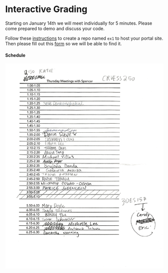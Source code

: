 Interactive Grading
===================

Starting on January 14th we will meet individually for 5 minutes. Please come prepared to demo and discuss your code.

Follow these [instructions](GitHubPages) to create a repo named `ex1` to host your portal site. Then please fill out this [form](https://docs.google.com/forms/d/114ejiQNE6rxdEqqXBhyFEPx3L_HIoxoYx1GjLEMpInY/viewform) so we will be able to find it.

#### Schedule

![GradingSchedule](images/GradingSchedule.png)
